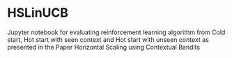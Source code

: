 # HSLinUCB
Jupyter notebook for evaluating reinforcement learning algorithm from Cold start, Hot start with seen context and Hot start with unseen context as presented in
the Paper Horizontal Scaling using Contextual Bandits
